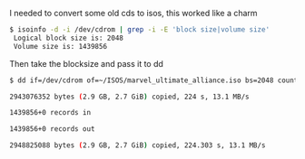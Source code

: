 I needed to convert some old cds to isos, this worked like a charm

```bash
$ isoinfo -d -i /dev/cdrom | grep -i -E 'block size|volume size' 
 Logical block size is: 2048
 Volume size is: 1439856
```
Then take the blocksize and pass it to dd

```bash
$ dd if=/dev/cdrom of=~/ISOS/marvel_ultimate_alliance.iso bs=2048 count=1439856 status=progress 

2943076352 bytes (2.9 GB, 2.7 GiB) copied, 224 s, 13.1 MB/s 

1439856+0 records in

1439856+0 records out

2948825088 bytes (2.9 GB, 2.7 GiB) copied, 224.303 s, 13.1 MB/s
```
